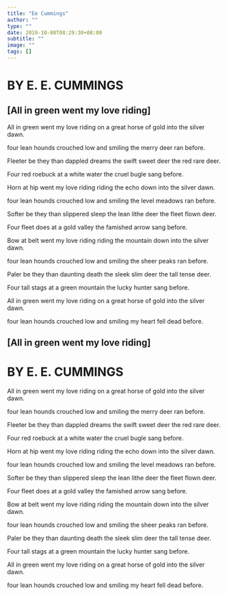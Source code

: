```yaml
---
title: "Ee Cummings"
author: ""
type: ""
date: 2019-10-08T08:29:30+08:00
subtitle: ""
image: ""
tags: []
---
```


# BY E. E. CUMMINGS

## [All in green went my love riding]


All in green went my love riding
on a great horse of gold
into the silver dawn.

four lean hounds crouched low and smiling
the merry deer ran before.

Fleeter be they than dappled dreams
the swift sweet deer
the red rare deer.

Four red roebuck at a white water
the cruel bugle sang before.

Horn at hip went my love riding
riding the echo down
into the silver dawn.

four lean hounds crouched low and smiling
the level meadows ran before.

Softer be they than slippered sleep
the lean lithe deer
the fleet flown deer.

Four fleet does at a gold valley
the famished arrow sang before.

Bow at belt went my love riding
riding the mountain down
into the silver dawn.

four lean hounds crouched low and smiling
the sheer peaks ran before.

Paler be they than daunting death
the sleek slim deer
the tall tense deer.

Four tall stags at a green mountain
the lucky hunter sang before.

All in green went my love riding
on a great horse of gold
into the silver dawn.

four lean hounds crouched low and smiling
my heart fell dead before.



## [All in green went my love riding]

# BY E. E. CUMMINGS

All in green went my love riding
on a great horse of gold
into the silver dawn.

four lean hounds crouched low and smiling
the merry deer ran before.

Fleeter be they than dappled dreams
the swift sweet deer
the red rare deer.

Four red roebuck at a white water
the cruel bugle sang before.

Horn at hip went my love riding
riding the echo down
into the silver dawn.

four lean hounds crouched low and smiling
the level meadows ran before.

Softer be they than slippered sleep
the lean lithe deer
the fleet flown deer.

Four fleet does at a gold valley
the famished arrow sang before.

Bow at belt went my love riding
riding the mountain down
into the silver dawn.

four lean hounds crouched low and smiling
the sheer peaks ran before.

Paler be they than daunting death
the sleek slim deer
the tall tense deer.

Four tall stags at a green mountain
the lucky hunter sang before.

All in green went my love riding
on a great horse of gold
into the silver dawn.

four lean hounds crouched low and smiling
my heart fell dead before.


